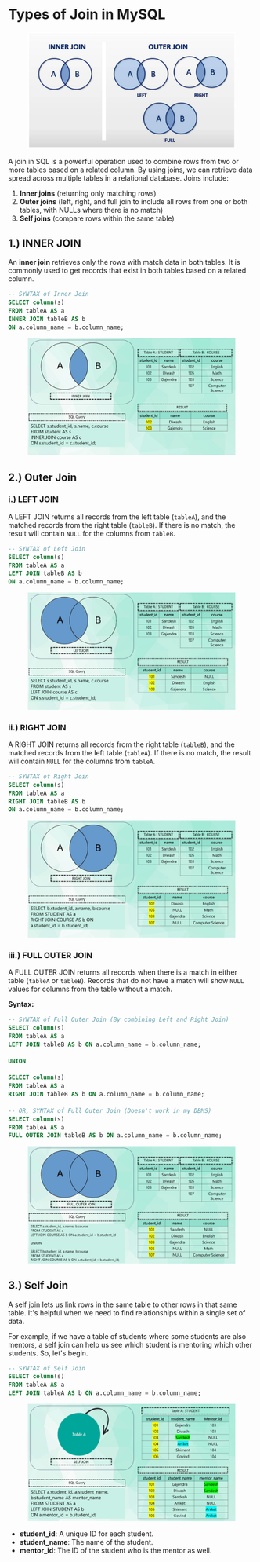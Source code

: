 # Types of Join in MySQL

<figure><img src=".gitbook/assets/Types of Join in MySQL.jpg" alt=""><figcaption></figcaption></figure>

A join in SQL is a powerful operation used to combine rows from two or more tables based on a related column. By using joins, we can retrieve data spread across multiple tables in a relational database. Joins include:

1. **Inner joins** (returning only matching rows)
2. **Outer joins** (left, right, and full join to include all rows from one or both tables, with NULLs where there is no match)
3. **Self joins** (compare rows within the same table)

## 1.) INNER JOIN

An **inner join** retrieves only the rows with match data in both tables. It is commonly used to get records that exist in both tables based on a related column.

```sql
-- SYNTAX of Inner Join
SELECT column(s) 
FROM tableA AS a 
INNER JOIN tableB AS b 
ON a.column_name = b.column_name;
```

<figure><img src=".gitbook/assets/INNER JOIN.png" alt=""><figcaption></figcaption></figure>

## 2.) **Outer Join**

### i.) LEFT JOIN

A LEFT JOIN returns all records from the left table (`tableA`), and the matched records from the right table (`tableB`). If there is no match, the result will contain `NULL` for the columns from `tableB`.

```sql
-- SYNTAX of Left Join
SELECT column(s) 
FROM tableA AS a 
LEFT JOIN tableB AS b 
ON a.column_name = b.column_name;
```

<figure><img src=".gitbook/assets/LEFT JOIN.png" alt=""><figcaption></figcaption></figure>

### ii.) RIGHT JOIN

A RIGHT JOIN returns all records from the right table (`tableB`), and the matched records from the left table (`tableA`). If there is no match, the result will contain `NULL` for the columns from `tableA`.

```sql
-- SYNTAX of Right Join
SELECT column(s) 
FROM tableA AS a
RIGHT JOIN tableB AS b 
ON a.column_name = b.column_name;
```

<figure><img src=".gitbook/assets/RIGHT JOIN.png" alt=""><figcaption></figcaption></figure>

### iii.) FULL OUTER JOIN

A FULL OUTER JOIN returns all records when there is a match in either table (`tableA` or `tableB`). Records that do not have a match will show `NULL` values for columns from the table without a match.

**Syntax:**

```sql
-- SYNTAX of Full Outer Join (By combining Left and Right Join)
SELECT column(s) 
FROM tableA AS a
LEFT JOIN tableB AS b ON a.column_name = b.column_name;

UNION

SELECT column(s) 
FROM tableA AS a
RIGHT JOIN tableB AS b ON a.column_name = b.column_name;

-- OR, SYNTAX of Full Outer Join (Doesn't work in my DBMS)
SELECT column(s) 
FROM tableA AS a
FULL OUTER JOIN tableB AS b ON a.column_name = b.column_name;
```

<figure><img src=".gitbook/assets/FULL OUTER JOIN.png" alt=""><figcaption></figcaption></figure>

## 3.) Self Join

A self join lets us link rows in the same table to other rows in that same table. It's helpful when we need to find relationships within a single set of data.&#x20;

For example, if we have a table of students where some students are also mentors, a self join can help us see which student is mentoring which other students. So, let's begin.

```sql
-- SYNTAX of Self Join
SELECT column(s) 
FROM tableA AS a
LEFT JOIN tableA AS b ON a.column_name = b.column_name;
```

<figure><img src=".gitbook/assets/SELF JOIN.png" alt=""><figcaption></figcaption></figure>

* **student\_id**: A unique ID for each student.
* **student\_name**: The name of the student.
* **mentor\_id**: The ID of the student who is the mentor as well.

